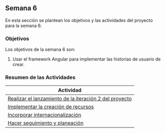 ## Semana 6

En esta sección se plantean los objetivos y las actividades del proyecto para la semana 6.

### Objetivos

Los objetivos de la semana 6 son:

1. Usar el framework Angular para implementar las historias de usuario de crear.

### Resumen de las Actividades

| Actividad                                                                |
| ------------------------------------------------------------------------ |
| [Realizar el lanzamiento de la iteración 2 del proyecto](s6_lanzamiento) |
| [Implementar la creación de recursos ](s6_crear)                         |
| [Incorporar internacionalización](s6_i18n)                               |
| [Hacer seguimiento y planeación ](s6_syp)                                |
